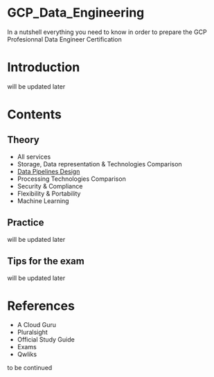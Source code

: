 # GCP_Data_Engineering
In a nutshell everything you need to know in order to prepare the GCP Profesionnal Data Engineer Certification

# Introduction
will be updated later

# Contents

## Theory
- All services
- Storage, Data representation & Technologies Comparison
- [Data Pipelines Design](Pipelines.md)
- Processing Technologies Comparison
- Security & Compliance
- Flexibility & Portability
- Machine Learning


## Practice
will be updated later

## Tips for the exam
will be updated later

# References
- A Cloud Guru
- Pluralsight
- Official Study Guide
- Exams
- Qwliks

to be continued
